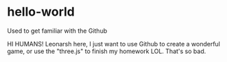 # hello-world
Used to get familiar with the Github

HI HUMANS!
Leonarsh here, I just want to use Github to create a wonderful game,
or use the "three.js" to finish my homework LOL.
That's so bad.
